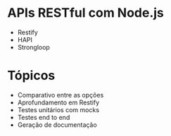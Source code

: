 # APIs RESTful com Node.js

* Restify
* HAPI
* Strongloop

# Tópicos

* Comparativo entre as opções
* Aprofundamento em Restify
* Testes unitários com mocks
* Testes end to end
* Geração de documentação
